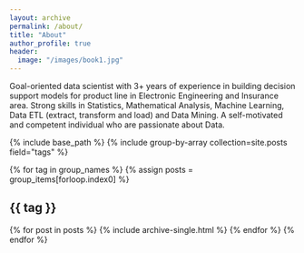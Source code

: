 ```yaml
---
layout: archive
permalink: /about/
title: "About"
author_profile: true
header:
  image: "/images/book1.jpg"
---
```


Goal-oriented data scientist with 3+  years of experience in building decision support models for product line in Electronic Engineering and Insurance area. Strong skills in Statistics, Mathematical Analysis, Machine Learning, Data ETL (extract, transform and load) and Data Mining. A self-motivated and competent individual who are passionate about Data.
  

{% include base_path %}
{% include group-by-array collection=site.posts field="tags" %}

{% for tag in group_names %}
  {% assign posts = group_items[forloop.index0] %}
  <h2 id="{{ tag | slugify }}" class="archive__subtitle">{{ tag }}</h2>
  {% for post in posts %}
    {% include archive-single.html %}
  {% endfor %}
{% endfor %}
